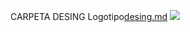 CARPETA DESING
Logotipo[desing.md](https://github.com/Lucas2259/grupo_2_PhoneTech "desing.md")
![](Free_Sample_By_Wix.jpg)
